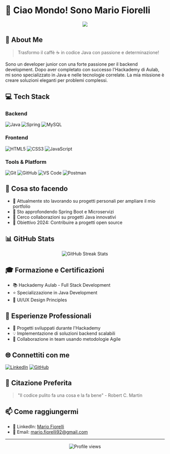 # 👋 Ciao Mondo! Sono Mario Fiorelli

<div align="center">
  <img src="https://readme-typing-svg.herokuapp.com/?lines=Full+Stack+Developer+Junior;Java+Specialist;Backend+Enthusiast&center=true&width=380&height=50">
</div>

## 🚀 About Me

> Trasformo il caffè ☕ in codice Java con passione e determinazione!

Sono un developer junior con una forte passione per il backend development. Dopo aver completato con successo l'Hackademy di Aulab, mi sono specializzato in Java e nelle tecnologie correlate. La mia missione è creare soluzioni eleganti per problemi complessi.

## 💻 Tech Stack

### Backend
![Java](https://img.shields.io/badge/Java-ED8B00?style=for-the-badge&logo=java&logoColor=white)
![Spring](https://img.shields.io/badge/Spring-6DB33F?style=for-the-badge&logo=spring&logoColor=white)
![MySQL](https://img.shields.io/badge/MySQL-005C84?style=for-the-badge&logo=mysql&logoColor=white)

### Frontend
![HTML5](https://img.shields.io/badge/HTML5-E34F26?style=for-the-badge&logo=html5&logoColor=white)
![CSS3](https://img.shields.io/badge/CSS3-1572B6?style=for-the-badge&logo=css3&logoColor=white)
![JavaScript](https://img.shields.io/badge/JavaScript-323330?style=for-the-badge&logo=javascript&logoColor=F7DF1E)

### Tools & Platform
![Git](https://img.shields.io/badge/GIT-E44C30?style=for-the-badge&logo=git&logoColor=white)
![GitHub](https://img.shields.io/badge/GitHub-100000?style=for-the-badge&logo=github&logoColor=white)
![VS Code](https://img.shields.io/badge/VSCode-0078D4?style=for-the-badge&logo=visual%20studio%20code&logoColor=white)
![Postman](https://img.shields.io/badge/Postman-FF6C37?style=for-the-badge&logo=Postman&logoColor=white)

## 🎯 Cosa sto facendo

- 🔭 Attualmente sto lavorando su progetti personali per ampliare il mio portfolio
- 🌱 Sto approfondendo Spring Boot e Microservizi
- 👯 Cerco collaborazioni su progetti Java innovativi
- 🎯 Obiettivo 2024: Contribuire a progetti open source

## 📊 GitHub Stats

<div align="center">
  <img src="https://github-readme-streak-stats.herokuapp.com/?user=MarioFiorelli&theme=dark" alt="GitHub Streak Stats">
</div>

## 🎓 Formazione e Certificazioni

- 📚 Hackademy Aulab - Full Stack Development
- ⭐ Specializzazione in Java Development
- 🎨 UI/UX Design Principles

## 💼 Esperienze Professionali

- 🚀 Progetti sviluppati durante l'Hackademy
- 💡 Implementazione di soluzioni backend scalabili
- 🤝 Collaborazione in team usando metodologie Agile

## 🌐 Connettiti con me

[![LinkedIn](https://img.shields.io/badge/LinkedIn-0077B5?style=for-the-badge&logo=linkedin&logoColor=white)](https://www.linkedin.com/in/mario-fiorelli-full-stack-java-dev-junior/)
[![GitHub](https://img.shields.io/badge/GitHub-100000?style=for-the-badge&logo=github&logoColor=white)](https://github.com/MarioFiorelli)

## 💭 Citazione Preferita

> "Il codice pulito fa una cosa e la fa bene" - Robert C. Martin

## 📫 Come raggiungermi

- 💼 LinkedIn: [Mario Fiorelli](https://www.linkedin.com/in/mario-fiorelli-full-stack-java-dev-junior/)
- 📧 Email: mario.fiorelli92@gmail.com

---

<div align="center">
  <img src="https://komarev.com/ghpvc/?username=MarioFiorelli&color=blueviolet" alt="Profile views">
</div>

